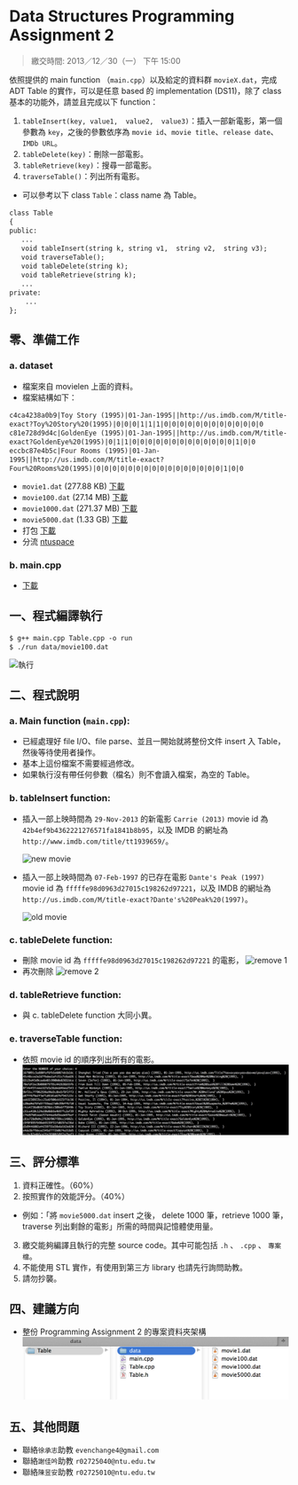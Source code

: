 # Data Structures Programming Assignment 2
> 繳交時間: 2013／12／30（一） 下午 15:00

依照提供的 main function （`main.cpp`）以及給定的資料群 `movieX.dat`，完成 ADT Table 的實作，可以是任意 based 的 implementation (DS11)，除了 class 基本的功能外，請並且完成以下 function：

1. `tableInsert(key, value1,  value2,  value3)`：插入一部新電影，第一個參數為 `key`，之後的參數依序為 `movie id`、`movie title`、`release date`、`IMDb URL`。
2. `tableDelete(key)`：刪除一部電影。
3. `tableRetrieve(key)`：搜尋一部電影。
4. `traverseTable()`：列出所有電影。


- 可以參考以下 class `Table`：class name 為 Table。

```
class Table
{
public:
   ...
   void tableInsert(string k, string v1,  string v2,  string v3);  
   void traverseTable();
   void tableDelete(string k);
   void tableRetrieve(string k);
   ...
private:
	...
};
```


## 零、準備工作
### a. dataset 
- 檔案來自 movielen 上面的資料。
- 檔案結構如下：

```
c4ca4238a0b9|Toy Story (1995)|01-Jan-1995||http://us.imdb.com/M/title-exact?Toy%20Story%20(1995)|0|0|0|1|1|1|0|0|0|0|0|0|0|0|0|0|0|0|0
c81e728d9d4c|GoldenEye (1995)|01-Jan-1995||http://us.imdb.com/M/title-exact?GoldenEye%20(1995)|0|1|1|0|0|0|0|0|0|0|0|0|0|0|0|0|1|0|0
eccbc87e4b5c|Four Rooms (1995)|01-Jan-1995||http://us.imdb.com/M/title-exact?Four%20Rooms%20(1995)|0|0|0|0|0|0|0|0|0|0|0|0|0|0|0|0|1|0|0
```

- `movie1.dat` (277.88 KB) [下載](https://drive.google.com/file/d/0B41WBNgHd5hjV3lKTTRyU1pfLW8/edit?usp=sharing) 
- `movie100.dat` (27.14 MB) [下載](https://drive.google.com/file/d/0B41WBNgHd5hjUEEzYXdpcm9QRGc/edit?usp=sharing)
- `movie1000.dat` (271.37 MB) [下載](https://drive.google.com/file/d/0B41WBNgHd5hjVnI2cGYtVzh6QWc/edit?usp=sharing)
- `movie5000.dat` (1.33 GB) [下載](https://drive.google.com/file/d/0B41WBNgHd5hjM3pQellDWm9GcWc/edit?usp=sharing)
- 打包 [下載](https://drive.google.com/folderview?id=0B41WBNgHd5hjZF9YS0cwMms3VXM&usp=sharing)
- 分流 [ntuspace](https://www.space.ntu.edu.tw/navigate/s/768D9E47E9F149859F0CE47FA13DA878QQY)

### b. main.cpp
- [下載](https://gist.github.com/evenchange4/448e2a8299c2e717cdeb/raw/76dbc04bc565c5acce6f353361fc1905ee8261bd/main.cpp)

## 一、程式編譯執行

```
$ g++ main.cpp Table.cpp -o run
$ ./run data/movie100.dat
```
    
![執行](https://raw.github.com/evenchange4/102-1_DS_PA2_ADT-Table/master/image/%E5%9F%B7%E8%A1%8C.png)

## 二、程式說明
### a. Main function (`main.cpp`):
- 已經處理好 file I/O、file parse、並且一開始就將整份文件 insert 入 Table，然後等待使用者操作。
- 基本上這份檔案不需要經過修改。
- 如果執行沒有帶任何參數（檔名）則不會讀入檔案，為空的 Table。

### b. tableInsert function:

- 插入一部上映時間為 `29-Nov-2013` 的新電影 `Carrie (2013)` movie id 為 `42b4ef9b4362221276571fa1841b8b95`，以及 IMDB 的網址為 `http://www.imdb.com/title/tt1939659/`。

    ![new movie](https://raw.github.com/evenchange4/102-1_DS_PA2_ADT-Table/master/image/insert%20new%20movie.png)

- 插入一部上映時間為 `07-Feb-1997` 的已存在電影 `Dante's Peak (1997)` movie id 為 `fffffe98d0963d27015c198262d97221`，以及 IMDB 的網址為 `http://us.imdb.com/M/title-exact?Dante's%20Peak%20(1997)`。

    ![old movie](https://raw.github.com/evenchange4/102-1_DS_PA2_ADT-Table/master/image/insert%20old%20movie.png)

### c. tableDelete function:
- 刪除 movie id 為 `fffffe98d0963d27015c198262d97221` 的電影，
    ![remove 1](https://raw.github.com/evenchange4/102-1_DS_PA2_ADT-Table/master/image/remove1.png)
- 再次刪除
    ![remove 2](https://raw.github.com/evenchange4/102-1_DS_PA2_ADT-Table/master/image/remove2.png)    

### d. tableRetrieve function:
 - 與 c. tableDelete function 大同小異。

### e. traverseTable function:
- 依照 movie id 的順序列出所有的電影。
    ![list](https://github.com/evenchange4/102-1_DS_PA2_ADT-Table/raw/master/image/list.png)
    

## 三、評分標準
1. 資料正確性。（60%）
2. 按照實作的效能評分。（40%）
  - 例如：「將 `movie5000.dat` insert 之後， delete 1000 筆，retrieve 1000 筆，traverse 列出剩餘的電影」所需的時間與記憶體使用量。
3. 繳交能夠編譯且執行的完整 source code。其中可能包括 `.h` 、 `.cpp` 、 `專案檔`。
4. 不能使用 STL 實作，有使用到第三方 library 也請先行詢問助教。
5. 請勿抄襲。

## 四、建議方向
- 整份 Programming Assignment 2 的專案資料夾架構
    ![架構](https://github.com/evenchange4/102-1_DS_PA2_ADT-Table/raw/master/image/project%20%E6%9E%B6%E6%A7%8B.png)

## 五、其他問題
- 聯絡`徐承志`助教 `evenchange4@gmail.com`
- 聯絡`謝佳吟`助教 `r02725040@ntu.edu.tw`
- 聯絡`陳昱安`助教 `r02725010@ntu.edu.tw`
